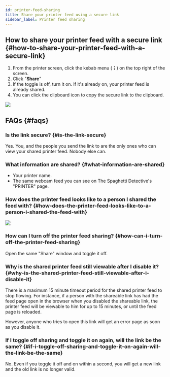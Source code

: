 ```yaml
---
id: printer-feed-sharing
title: Share your printer feed using a secure link
sidebar_label: Printer feed sharing
---
```


## How to share your printer feed with a secure link {#how-to-share-your-printer-feed-with-a-secure-link}

1. From the printer screen, click the kebab menu (**⋮**) on the top right of the screen.
1. Click "**Share**"
1. If the toggle is off, turn it on. If it's already on, your printer feed is already shared.
1. You can click the clipboard icon to copy the secure link to the clipboard.

![](/img/user-guides/helpdocs/printer-feed-sharing.gif)

## FAQs {#faqs}

### Is the link secure? {#is-the-link-secure}

Yes. You, and the people you send the link to are the only ones who can view your shared printer feed. Nobody else can.

### What information are shared? {#what-information-are-shared}

* Your printer name.
* The same webcam feed you can see on The Spaghetti Detective's "PRINTER" page.

### How does the printer feed looks like to a person I shared the feed with? {#how-does-the-printer-feed-looks-like-to-a-person-i-shared-the-feed-with}

![](/img/user-guides/helpdocs/shared-printer-feed.jpg)

### How can I turn off the printer feed sharing? {#how-can-i-turn-off-the-printer-feed-sharing}

Open the same "Share" window and toggle it off.

### Why is the shared printer feed still viewable after I disable it? {#why-is-the-shared-printer-feed-still-viewable-after-i-disable-it}

There is a maximum 15 minute timeout period for the shared printer feed to stop flowing. For instance, if a person with the shareable link has had the feed page open in the browser when you disabled the shareable link, the printer feed will be viewable to him for up to 15 minutes, or until the feed page is reloaded.

However, anyone who tries to open this link will get an error page as soon as you disable it.

### If I toggle off sharing and toggle it on again, will the link be the same? {#if-i-toggle-off-sharing-and-toggle-it-on-again-will-the-link-be-the-same}

No. Even if you toggle it off and on within a second, you will get a new link and the old link is no longer valid.